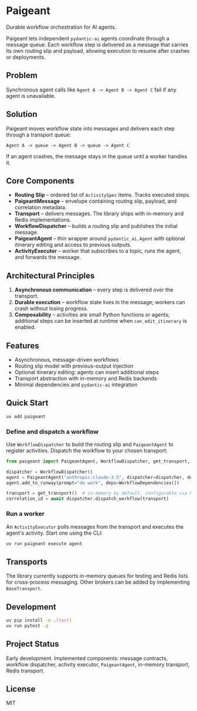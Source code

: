 # Paigeant

Durable workflow orchestration for AI agents.

Paigeant lets independent `pydantic-ai` agents coordinate through a message queue. Each workflow step is delivered as a message that carries its own routing slip and payload, allowing execution to resume after crashes or deployments.

## Problem
Synchronous agent calls like `Agent A -> Agent B -> Agent C` fail if any agent is unavailable.

## Solution
Paigeant moves workflow state into messages and delivers each step through a transport queue:

`Agent A -> queue -> Agent B -> queue -> Agent C`

If an agent crashes, the message stays in the queue until a worker handles it.

## Core Components
- **Routing Slip** – ordered list of `ActivitySpec` items. Tracks executed steps.
- **PaigeantMessage** – envelope containing routing slip, payload, and correlation metadata.
- **Transport** – delivers messages. The library ships with in-memory and Redis implementations.
- **WorkflowDispatcher** – builds a routing slip and publishes the initial message.
- **PaigeantAgent** – thin wrapper around `pydantic_ai.Agent` with optional itinerary editing and access to previous outputs.
- **ActivityExecutor** – worker that subscribes to a topic, runs the agent, and forwards the message.

## Architectural Principles
1. **Asynchronous communication** – every step is delivered over the transport.
2. **Durable execution** – workflow state lives in the message; workers can crash without losing progress.
3. **Composability** – activities are small Python functions or agents; additional steps can be inserted at runtime when `can_edit_itinerary` is enabled.

## Features
- Asynchronous, message-driven workflows
- Routing slip model with previous-output injection
- Optional itinerary editing: agents can insert additional steps
- Transport abstraction with in-memory and Redis backends
- Minimal dependencies and `pydantic-ai` integration

## Quick Start

```bash
uv add paigeant
```

### Define and dispatch a workflow
Use `WorkflowDispatcher` to build the routing slip and `PaigeantAgent` to register activities. Dispatch the workflow to your chosen transport:

```python
from paigeant import PaigeantAgent, WorkflowDispatcher, get_transport, WorkflowDependencies

dispatcher = WorkflowDispatcher()
agent = PaigeantAgent("anthropic:claude-3-5", dispatcher=dispatcher, deps_type=WorkflowDependencies)
agent.add_to_runway(prompt="do work", deps=WorkflowDependencies())

transport = get_transport()  # in-memory by default, configurable via PAIGEANT_TRANSPORT or config.yaml
correlation_id = await dispatcher.dispatch_workflow(transport)
```

### Run a worker
An `ActivityExecutor` pulls messages from the transport and executes the agent's activity. Start one using the CLI:

```bash
uv run paigeant execute agent
```

## Transports
The library currently supports in-memory queues for testing and Redis lists for cross-process messaging. Other brokers can be added by implementing `BaseTransport`.

## Development
```bash
uv pip install -e .[test]
uv run pytest -q
```

## Project Status
Early development. Implemented components: message contracts, workflow dispatcher, activity executor, `PaigeantAgent`, in-memory transport, Redis transport.

## License
MIT

